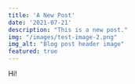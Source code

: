 ```yaml
---
title: 'A New Post'
date: '2021-07-21'
description: "This is a new post."
img: "/images/test-image-2.png"
img_alt: "Blog post header image"
featured: true
---
```


Hi!